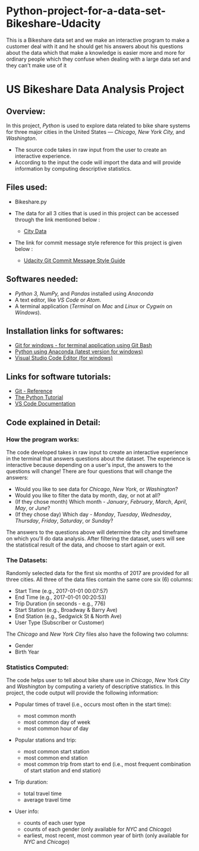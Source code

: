 # Python-project-for-a-data-set-Bikeshare-Udacity
This is a Bikeshare data set and we make an interactive program to make a customer deal with it and he should get his answers about his questions about the data which that make a knowledge is easier more and more for ordinary people which they confuse when dealing with a large data set and they can't make use of it

# **US Bikeshare Data Analysis Project**



## **Overview:**
In this project, _Python_ is used to explore data related to bike share systems for three major cities in the United States — _Chicago, New York City,_ and _Washington_. 
- The source code takes in raw input from the user to create an interactive experience. 
- According to the input the code will import the data and will provide information by computing descriptive statistics.

## **Files used:**
* Bikeshare.py


* The data for all 3 cities that is used in this project can be accessed through the link mentioned below :
    - [City Data](https://drive.google.com/file/d/1km4EggJaSvHos_7KKFuHoJxbh-StyM4G/view?usp=sharing)

* The link for commit message style reference for this project is given below :
    - [Udacity Git Commit Message Style Guide](https://udacity.github.io/git-styleguide/)

## **Softwares needed:**
* _Python 3, NumPy,_ and _Pandas_ installed using _Anaconda_
* A text editor, like _VS Code_ or _Atom_.
* A terminal application (_Terminal_ on _Mac_ and _Linux_ or _Cygwin_ on _Windows_).

## **Installation links for softwares:**
* [Git for windows - for terminal application using Git Bash](https://gitforwindows.org/)
* [Python using Anaconda (latest version for windows)](https://www.anaconda.com/distribution/)
* [Visual Studio Code Editor (for windows)](https://code.visualstudio.com/docs/setup/windows)

## **Links for software tutorials:**
* [Git - Reference](https://git-scm.com/docs)
* [The Python Tutorial](https://docs.python.org/3/tutorial/index.html)
* [VS Code Documentation](https://code.visualstudio.com/docs)

## **Code explained in Detail:**
### **How the program works:**
The code developed takes in raw input to create an interactive experience in the terminal that answers questions about the dataset. The experience is interactive because depending on a user's input, the answers to the questions will change! There are four questions that will change the answers:

* Would you like to see data for _Chicago_, _New York_, or _Washington_?
* Would you like to filter the data by month, day, or not at all?
* (If they chose month) Which month - _January_, _February_, _March_, _April_, _May_, or _June_?
* (If they chose day) Which day - _Monday_, _Tuesday_, _Wednesday_, _Thursday_, _Friday_, _Saturday_, or _Sunday_?

The answers to the questions above will determine the city and timeframe on which you'll do data analysis. After filtering the dataset, users will see the statistical result of the data, and choose to start again or exit.

### **The Datasets:**
Randomly selected data for the first six months of 2017 are provided for all three cities. All three of the data files contain the same core six (6) columns:

* Start Time (e.g., 2017-01-01 00:07:57)
* End Time (e.g., 2017-01-01 00:20:53)
* Trip Duration (in seconds - e.g., 776)
* Start Station (e.g., Broadway & Barry Ave)
* End Station (e.g., Sedgwick St & North Ave)
* User Type (Subscriber or Customer)

The _Chicago_ and _New York City_ files also have the following two columns:

* Gender
* Birth Year

### **Statistics Computed:**
The code helps user to tell about bike share use in _Chicago_, _New York City_ and _Washington_ by computing a variety of descriptive statistics. In this project, the code output will provide the following information:

* Popular times of travel (i.e., occurs most often in the start time):

  - most common month
  - most common day of week
  - most common hour of day

* Popular stations and trip:

  - most common start station
  - most common end station
  - most common trip from start to end (i.e., most frequent combination of start station and end station)

* Trip duration:

  - total travel time
  - average travel time

* User info:

  - counts of each user type
  - counts of each gender (only available for _NYC_ and _Chicago_)
  - earliest, most recent, most common year of birth (only available for _NYC_ and _Chicago_)
